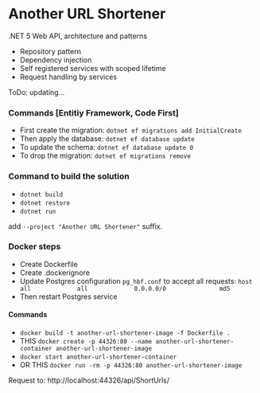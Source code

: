 # Another URL Shortener
.NET 5 Web API, architecture and patterns
* Repository pattern
* Dependency injection
* Self registered services with scoped lifetime
* Request handling by services

ToDo: updating...

### Commands [Entitiy Framework, Code First]
* First create the migration: ```dotnet ef migrations add InitialCreate```
* Then apply the database: ```dotnet ef database update```
* To update the schema: ```dotnet ef database update 0```
* To drop the migration: ```dotnet ef migrations remove```

### Command to build the solution
* ```dotnet build```
* ```dotnet restore```
* ```dotnet run```


add ```--project "Another URL Shortener"``` suffix.

### Docker steps
* Create Dockerfile
* Create .dockerignore
* Update Postgres configuration `pg_hbf.conf` to accept all requests:
`host    all             all             0.0.0.0/0               md5`
* Then restart Postgres service

#### Commands
* ```docker build -t another-url-shortener-image -f Dockerfile .```
* THIS ```docker create -p 44326:80 --name another-url-shortener-container another-url-shortener-image```
* ```docker start another-url-shortener-container```
* OR THIS ```docker run -rm -p 44326:80 another-url-shortener-image```

Request to: http://localhost:44326/api/ShortUrls/